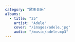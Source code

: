 ```yaml
---
category: "欧美音乐" 
albums:
  - title: "25"
    artist: "Adele"
    cover: "/images/adele.jpg"
    audio: "/music/adele.mp3"
---
```

